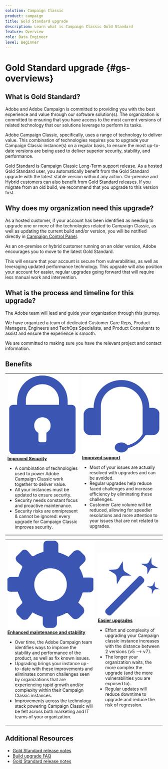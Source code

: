 ```yaml
---
solution: Campaign Classic
product: campaign
title: Gold Standard upgrade
description: Learn what is Campaign Classic Gold Standard 
feature: Overview
role: Data Engineer
level: Beginner
---
```


# Gold Standard upgrade {#gs-overviews}

## What is Gold Standard?

Adobe and Adobe Campaign is committed to providing you with the best experience and value through our software solution(s). The organization is committed to ensuring that you have access to the most current versions of related technology that our solutions leverage to perform its tasks.

Adobe Campaign Classic, specifically, uses a range of technology to deliver value. This combination of technologies requires you to upgrade your Campaign Classic instance(s) on a regular basis, to ensure the most up-to-date versions are being used to deliver superior security, stability, and performance.

Gold Standard is Campaign Classic Long-Term support release. As a hosted Gold Standard user, you automatically benefit from the Gold Standard upgrade with the latest stable version without any action. On-premise and Hybrid customers can also benefit from Gold Standard releases. If you migrate from an old build, we recommend that you upgrade to this version first.

## Why does my organization need this upgrade?

As a hosted customer, if your account has been identified as needing to upgrade one or more of the technologies related to Campaign Classic, as well as updating the current build and/or version, you will be notified directly in [Campaign Control Panel](https://experienceleague.adobe.com/docs/control-panel/using/control-panel-home.html).

As an on-premise or hybrid customer running on an older version, Adobe encourages you to move to the latest Gold Standard.

This will ensure that your account is secure from vulnerabilities, as well as leveraging updated performance technology. This upgrade will also position your account for easier, regular upgrades going forward that will require less manual work and intervention.

## What is the process and timeline for this upgrade?

The Adobe team will lead and guide your organization through this journey.

We have organized a team of dedicated Customer Care Reps, Product Managers, Engineers and TechOps Specialists, and Product Consultants to assist and ensure the experience is smooth.

We are committed to making sure you have the relevant project and contact information.

## Benefits

<table>
<tr>
  <td>
    <a href="platform/using/common-questions.md">
      <img alt="FAQ" src="assets/do-not-localize/security.png"/>
    </a>
    <div>
      <a href="platform/using/common-questions.md">
    <strong>Improved Security</strong>
    </a>
    </div>
    <ul>
    <li>A combination of technologies used to power Adobe Campaign Classic work together to deliver value.</li>
    <li>All your instances must be updated to ensure security.</li>
    <li>Security needs constant focus and proactive maintenance.</li>
    <li>Security risks are omnipresent & cannot be ignored: every upgrade for Campaign Classic improves security.</li>
    </ul>
  </td>
   <td>
    <a href="production/using/build-upgrade.md">
      <img alt="Build Upgrade" src="assets/do-not-localize/support.png" />
    </a>
    <div>
      <a href="production/using/build-upgrade.md">
    <strong>Improved support</strong>
    </a>
    </div>
    <ul>
    <li>Most of your issues are actually resolved with upgrades and can be avoided.</li>
    <li>Regular upgrades help reduce faced challenges and increase efficiency by eliminating these challenges.</li>
    <li>Customer Care volume will be reduced, allowing for speedier resolutions and more attention to your issues that are not related to upgrades.</li>
    </ul>
  </td>
</tr>
</table>

<table>
<tr>
  <td>
    <a href="platform/using/common-questions.md">
      <img alt="FAQ" src="assets/do-not-localize/maintenance.png"/>
    </a>
    <div>
      <a href="platform/using/common-questions.md">
    <strong>Enhanced maintenance and stability</strong>
    </a>
    </div>
    <ul>
    <li>Over time, the Adobe Campaign team identifies ways to improve the stability and performance of the product, as well as fix known issues.</li>
    <li>Upgrading brings your instance up-to-date with these improvements and eliminates common challenges seen by organizations that are experiencing rapid growth and/or complexity within their Campaign Classic instances.</li>
    <li>Improvements across the technology stack powering Campaign Classic will be felt across both marketing and IT teams of your organization.</li>
    </ul>
  </td>
   <td>
    <a href="production/using/build-upgrade.md">
      <img alt="Build Upgrade" src="assets/do-not-localize/upgrades.png" />
    </a>
    <div>
      <a href="production/using/build-upgrade.md">
    <strong>Easier upgrades</strong>
    </a>
    </div>
    <ul>
    <li>Effort and complexity of upgrading your Campaign classic instance increases with the distance between 2 versions (v5 --> v7).</li>
    <li>The longer your organization waits, the more complex the upgrade (and the more vulnerabilities you are exposed to).</li>
    <li>Regular updates will reduce downtime to upgrade and reduce the risk of regression.</li>
    </ul>
  </td>
</tr>
</table>

## Additional Resources

* [Gold Standard release notes](gold-standard.md)
* [Build upgrade FAQ](../../platform/using/faq-build-upgrade.md)
* [Gold Standard release notes](compatibility-matrix-gs.md)

